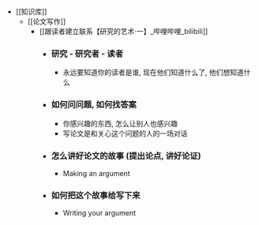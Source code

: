 - [[知识库]]
	- [[论文写作]]
		- [[跟读者建立联系【研究的艺术·一】_哔哩哔哩_bilibili]]
			- ### 研究 - 研究者 - 读者
				- 永远要知道你的读者是谁, 现在他们知道什么了, 他们想知道什么
			- ### 如何问问题, 如何找答案
				- 你感兴趣的东西, 怎么让别人也感兴趣
				- 写论文是和关心这个问题的人的一场对话
			- ### 怎么讲好论文的故事 (提出论点, 讲好论证)
				- Making an argument
			- ### 如何把这个故事给写下来
				- Writing your argument
